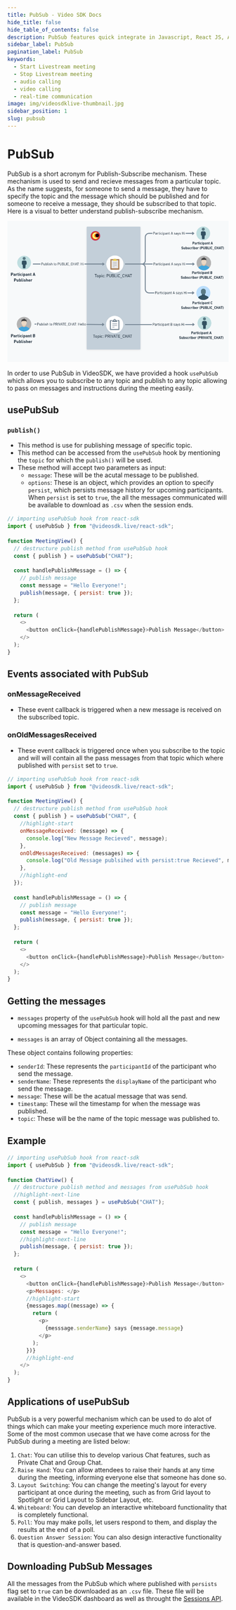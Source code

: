 ```yaml
---
title: PubSub - Video SDK Docs
hide_title: false
hide_table_of_contents: false
description: PubSub features quick integrate in Javascript, React JS, Android, IOS, React Native, Flutter with Video SDK to add live video & audio conferencing to your applications.
sidebar_label: PubSub
pagination_label: PubSub
keywords:
  - Start Livestream meeting
  - Stop Livestream meeting
  - audio calling
  - video calling
  - real-time communication
image: img/videosdklive-thumbnail.jpg
sidebar_position: 1
slug: pubsub
---
```


# PubSub

PubSub is a short acronym for Publish-Subscribe mechanism. These mechanism is used to send and recieve messages from a particular topic. As the name suggests, for someone to send a message, they have to specify the topic and the message which should be published and for someone to receive a message, they should be subscribed to that topic. Here is a visual to better understand publish-subscribe mechanism.

![pubsub](../../../../../static/img/pubsub.png)

In order to use PubSub in VideoSDK, we have provided a hook `usePubSub` which allows you to subscribe to any topic and publish to any topic allowing to pass on messages and instructions during the meeting easily.

## usePubSub

### `publish()`

- This method is use for publishing message of specific topic.
- This method can be accessed from the `usePubSub` hook by mentioning the `topic` for which the `publish()` will be used.
- These method will accept two parameters as input:
  - `message`: These will be the acutal message to be published.
  - `options`: These is an object, which provides an option to specify `persist`, which persists message history for upcoming participants. When `persist` is set to `true`, the all the messages communicated will be available to download as `.csv` when the session ends.

```js
// importing usePubSub hook from react-sdk
import { usePubSub } from "@videosdk.live/react-sdk";

function MeetingView() {
  // destructure publish method from usePubSub hook
  const { publish } = usePubSub("CHAT");

  const handlePublishMessage = () => {
    // publish message
    const message = "Hello Everyone!";
    publish(message, { persist: true });
  };

  return (
    <>
      <button onClick={handlePublishMessage}>Publish Message</button>
    </>
  );
}
```

## Events associated with PubSub

### onMessageReceived

- These event callback is triggered when a new message is received on the subscribed topic.

### onOldMessagesReceived

- These event callback is triggered once when you subscribe to the topic and will will contain all the pass messages from that topic which where published with `persist` set to `true`.

```js
// importing usePubSub hook from react-sdk
import { usePubSub } from "@videosdk.live/react-sdk";

function MeetingView() {
  // destructure publish method from usePubSub hook
  const { publish } = usePubSub("CHAT", {
    //highlight-start
    onMessageReceived: (message) => {
      console.log("New Message Recieved", message);
    },
    onOldMessagesReceived: (messages) => {
      console.log("Old Message publsihed with persist:true Recieved", messages);
    },
    //highlight-end
  });

  const handlePublishMessage = () => {
    // publish message
    const message = "Hello Everyone!";
    publish(message, { persist: true });
  };

  return (
    <>
      <button onClick={handlePublishMessage}>Publish Message</button>
    </>
  );
}
```

## Getting the messages

- `messages` property of the `usePubSub` hook will hold all the past and new upcoming messages for that particular topic.

- `messages` is an array of Object containing all the messages.

These object contains following properties:

- `senderId`: These represents the `participantId` of the participant who send the message.
- `senderName`: These represents the `displayName` of the participant who send the message.
- `message`: These will be the acatual message that was send.
- `timestamp`: These wil the timestamp for when the message was published.
- `topic`: These will be the name of the topic message was published to.

## Example

```js
// importing usePubSub hook from react-sdk
import { usePubSub } from "@videosdk.live/react-sdk";

function ChatView() {
  // destructure publish method and messages from usePubSub hook
  //highlight-next-line
  const { publish, messages } = usePubSub("CHAT");

  const handlePublishMessage = () => {
    // publish message
    const message = "Hello Everyone!";
    //highlight-next-line
    publish(message, { persist: true });
  };

  return (
    <>
      <button onClick={handlePublishMessage}>Publish Message</button>
      <p>Messages: </p>
      //highlight-start
      {messages.map((message) => {
        return (
          <p>
            {messsage.senderName} says {message.message}
          </p>
        );
      })}
      //highlight-end
    </>
  );
}
```

## Applications of usePubSub

PubSub is a very powerful mechanism which can be used to do alot of things which can make your meeting experience much more interactive. Some of the most common usecase that we have come across for the PubSub during a meeting are listed below:

1. `Chat`: You can utilise this to develop various Chat features, such as Private Chat and Group Chat.
2. `Raise Hand`: You can allow attendees to raise their hands at any time during the meeting, informing everyone else that someone has done so.
3. `Layout Switching`: You can change the meeting's layout for every participant at once during the meeting, such as from Grid layout to Spotlight or Grid Layout to Sidebar Layout, etc.
4. `Whiteboard`: You can develop an interactive whiteboard functionality that is completely functional.
5. `Poll`: You may make polls, let users respond to them, and display the results at the end of a poll.
6. `Question Answer Session`: You can also design interactive functionality that is question-and-answer based.

## Downloading PubSub Messages

All the messages from the PubSub which where published with `persists` flag set to `true` can be downloaded as an `.csv` file. These file will be available in the VideoSDK dashboard as well as throught the [Sessions API](/api-reference/realtime-communication/fetch-session-using-sessionid).
